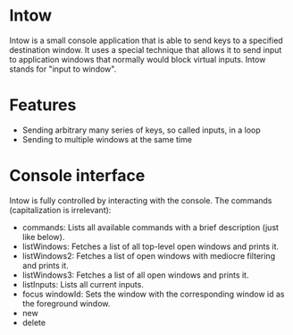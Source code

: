 # Intow
Intow is a small console application that is able to send keys to a specified destination window. It uses a special technique that allows it to send input to application windows that normally would block virtual inputs. Intow stands for "input to window".

# Features
- Sending arbitrary many series of keys, so called inputs, in a loop
- Sending to multiple windows at the same time

# Console interface
Intow is fully controlled by interacting with the console. The commands (capitalization is irrelevant):
- commands: Lists all available commands with a brief description (just like below).
- listWindows: Fetches a list of all top-level open windows and prints it.
- listWindows2: Fetches a list of open windows with mediocre filtering and prints it.
- listWindows3: Fetches a list of all open windows and prints it.
- listInputs: Lists all current inputs.
- focus windowId: Sets the window with the corresponding window id as the foreground window.
- new
- delete
